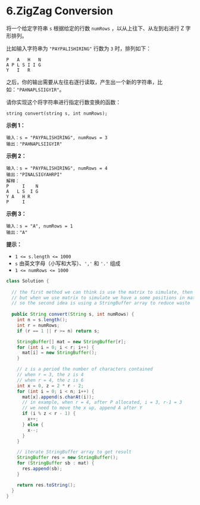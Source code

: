 # 6.ZigZag Conversion

将一个给定字符串 `s` 根据给定的行数 `numRows` ，以从上往下、从左到右进行 Z 字形排列。

比如输入字符串为 `"PAYPALISHIRING"` 行数为 `3` 时，排列如下：

```
P   A   H   N
A P L S I I G
Y   I   R
```

之后，你的输出需要从左往右逐行读取，产生出一个新的字符串，比如：`"PAHNAPLSIIGYIR"`。

请你实现这个将字符串进行指定行数变换的函数：

```
string convert(string s, int numRows);
```

 

**示例 1：**

```
输入：s = "PAYPALISHIRING", numRows = 3
输出："PAHNAPLSIIGYIR"
```

**示例 2：**

```
输入：s = "PAYPALISHIRING", numRows = 4
输出："PINALSIGYAHRPI"
解释：
P     I    N
A   L S  I G
Y A   H R
P     I
```

**示例 3：**

```
输入：s = "A", numRows = 1
输出："A"
```

 

**提示：**

- `1 <= s.length <= 1000`
- `s` 由英文字母（小写和大写）、`','` 和 `'.'` 组成
- `1 <= numRows <= 1000`



```java
class Solution {
  
  // the first method we can think is use the matrix to simulate, then get the result
  // but when we use matrix to simulate we have a some positions in matrix we didn't use
  // so the second idea is using a StringBuffer array to reduce waste
  
  public String convert(String s, int numRows) {
    int n = s.length();
    int r = numRows;
    if (r == 1 || r >= n) return s;

    StringBuffer[] mat = new StringBuffer[r];
    for (int i = 0; i < r; i++) {
      mat[i] = new StringBuffer();
    }

    // z is a period the number of characters contained
    // when r = 3, the z is 4
    // when r = 4, the z is 6
    int x = 0, z = 2 * r - 2;
    for (int i = 0; i < n; i++) {
      mat[x].append(s.charAt(i));
      // in example, when r = 4, after P allocated, i = 3, r-1 = 3
      // we need to move the x up, append A after Y
      if (i % z < r - 1) {
        x++;
      } else {
        x--;
      }
    }

    // iterate StringBuffer array to get result
    StringBuffer res = new StringBuffer();
    for (StringBuffer sb : mat) {
      res.append(sb);
    }

    return res.toString();
  }
}
```

